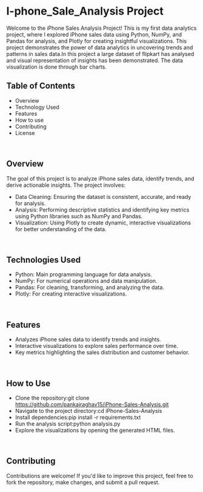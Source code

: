 # I-phone_Sale_Analysis Project
Welcome to the iPhone Sales Analysis Project! This is my first data analytics project, where I explored iPhone sales data using Python, NumPy, and Pandas for analysis, and Plotly for creating insightful visualizations. This project demonstrates the power of data analytics in uncovering trends and patterns in sales data.In this project a large dataset of flipkart has analysed and visual representation of insights has been demonstrated. The data visualization is done through bar charts.
<br>

## Table of Contents
* Overview
* Technology Used
* Features
* How to use
* Contributing
* License
<br>

## Overview
The goal of this project is to analyze iPhone sales data, identify trends, and derive actionable insights. The project involves:
- Data Cleaning: Ensuring the dataset is consistent, accurate, and ready for analysis.
- Analysis: Performing descriptive statistics and identifying key metrics using Python libraries such as NumPy and Pandas.
- Visualization: Using Plotly to create dynamic, interactive visualizations for better understanding of the data.
<br>

## Technologies Used
- Python: Main programming language for data analysis.
- NumPy: For numerical operations and data manipulation.
- Pandas: For cleaning, transforming, and analyzing the data.
- Plotly: For creating interactive visualizations.
<br>

## Features
- Analyzes iPhone sales data to identify trends and insights.
- Interactive visualizations to explore sales performance over time.
- Key metrics highlighting the sales distribution and customer behavior.
<br>

## How to Use
- Clone the repository:git clone https://github.com/pankajraghav15/iPhone-Sales-Analysis.git
- Navigate to the project directory:cd iPhone-Sales-Analysis
- Install dependencies:pip install -r requirements.txt
- Run the analysis script:python analysis.py
- Explore the visualizations by opening the generated HTML files.
<br>

## Contributing
Contributions are welcome! If you'd like to improve this project, feel free to fork the repository, make changes, and submit a pull request.
<br>




